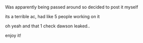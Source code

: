 Was apparently being passed around so decided to post it myself

its a terrible ac, had like 5 people working on it

oh yeah and that 1 check dawson leaked..

enjoy it!
